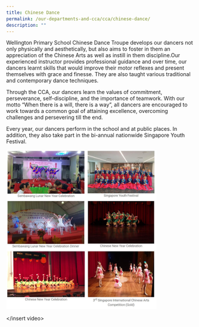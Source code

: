 ```yaml
---
title: Chinese Dance
permalink: /our-departments-and-cca/cca/chinese-dance/
description: ""
---
```

Wellington Primary School Chinese Dance Troupe develops our dancers not only physically and aesthetically, but also aims to foster in them an appreciation of the Chinese Arts as well as instill in them discipline.Our experienced instructor provides professional guidance and over time, our dancers learnt skills that would improve their motor reflexes and present themselves with grace and finesse. They are also taught various traditional and contemporary dance techniques.   

Through the CCA, our dancers learn the values of commitment, perseverance, self-discipline, and the importance of teamwork. With our motto “When there is a will, there is a way”, all dancers are encouraged to work towards a common goal of attaining excellence, overcoming challenges and persevering till the end. 

Every year, our dancers perform in the school and at public places. In addition, they also take part in the bi-annual nationwide Singapore Youth Festival.

<img src="/images/chinese%20dance.jpg" 
     style="width:80%">
		 
</insert video>